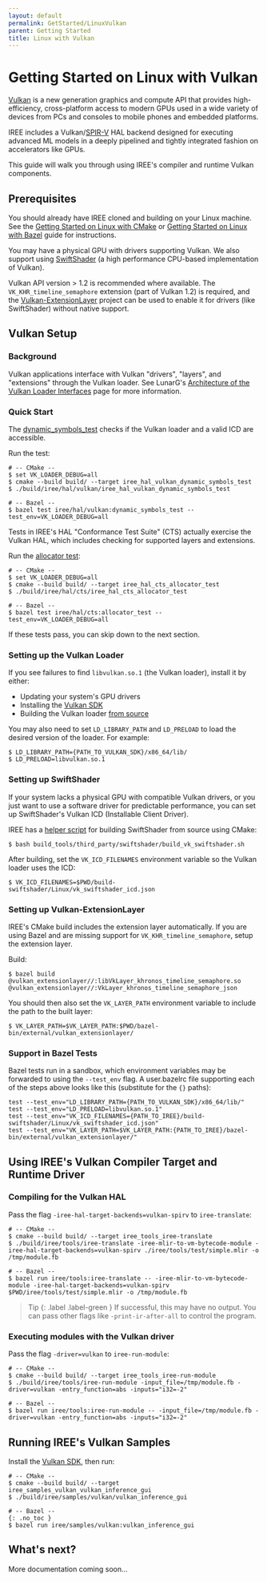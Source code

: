 ```yaml
---
layout: default
permalink: GetStarted/LinuxVulkan
parent: Getting Started
title: Linux with Vulkan
---
```


# Getting Started on Linux with Vulkan

[Vulkan](https://www.khronos.org/vulkan/) is a new generation graphics and
compute API that provides high-efficiency, cross-platform access to modern GPUs
used in a wide variety of devices from PCs and consoles to mobile phones and
embedded platforms.

IREE includes a Vulkan/[SPIR-V](https://www.khronos.org/registry/spir-v/) HAL
backend designed for executing advanced ML models in a deeply pipelined and
tightly integrated fashion on accelerators like GPUs.

This guide will walk you through using IREE's compiler and runtime Vulkan
components.

## Prerequisites

You should already have IREE cloned and building on your Linux machine. See the
[Getting Started on Linux with CMake](getting_started_linux_cmake.md) or
[Getting Started on Linux with Bazel](getting_started_linux_bazel.md) guide for
instructions.

You may have a physical GPU with drivers supporting Vulkan. We also support
using [SwiftShader](https://swiftshader.googlesource.com/SwiftShader/) (a high
performance CPU-based implementation of Vulkan).

Vulkan API version > 1.2 is recommended where available. The
`VK_KHR_timeline_semaphore` extension (part of Vulkan 1.2) is required, and the
[Vulkan-ExtensionLayer](https://github.com/KhronosGroup/Vulkan-ExtensionLayer)
project can be used to enable it for drivers (like SwiftShader) without native
support.

## Vulkan Setup

### Background

Vulkan applications interface with Vulkan "drivers", "layers", and "extensions"
through the Vulkan loader. See LunarG's
[Architecture of the Vulkan Loader Interfaces](https://vulkan.lunarg.com/doc/view/latest/windows/loader_and_layer_interface.html)
page for more information.

### Quick Start

The
[dynamic_symbols_test](https://github.com/google/iree/blob/master/iree/hal/vulkan/dynamic_symbols_test.cc)
checks if the Vulkan loader and a valid ICD are accessible.

Run the test:

```shell
# -- CMake --
$ set VK_LOADER_DEBUG=all
$ cmake --build build/ --target iree_hal_vulkan_dynamic_symbols_test
$ ./build/iree/hal/vulkan/iree_hal_vulkan_dynamic_symbols_test

# -- Bazel --
$ bazel test iree/hal/vulkan:dynamic_symbols_test --test_env=VK_LOADER_DEBUG=all
```

Tests in IREE's HAL "Conformance Test Suite" (CTS) actually exercise the Vulkan
HAL, which includes checking for supported layers and extensions.

Run the
[allocator test](https://github.com/google/iree/blob/master/iree/hal/cts/allocator_test.cc):

```shell
# -- CMake --
$ set VK_LOADER_DEBUG=all
$ cmake --build build/ --target iree_hal_cts_allocator_test
$ ./build/iree/hal/cts/iree_hal_cts_allocator_test

# -- Bazel --
$ bazel test iree/hal/cts:allocator_test --test_env=VK_LOADER_DEBUG=all
```

If these tests pass, you can skip down to the next section.

### Setting up the Vulkan Loader

If you see failures to find `libvulkan.so.1` (the Vulkan loader), install it by
either:

*   Updating your system's GPU drivers
*   Installing the [Vulkan SDK](https://www.lunarg.com/vulkan-sdk/)
*   Building the Vulkan loader
    [from source](https://github.com/KhronosGroup/Vulkan-Loader)

You may also need to set `LD_LIBRARY_PATH` and `LD_PRELOAD` to load the desired
version of the loader. For example:

```shell
$ LD_LIBRARY_PATH={PATH_TO_VULKAN_SDK}/x86_64/lib/
$ LD_PRELOAD=libvulkan.so.1
```

### Setting up SwiftShader

If your system lacks a physical GPU with compatible Vulkan drivers, or you just
want to use a software driver for predictable performance, you can set up
SwiftShader's Vulkan ICD (Installable Client Driver).

IREE has a
[helper script](https://github.com/google/iree/blob/master/build_tools/third_party/swiftshader/build_vk_swiftshader.sh)
for building SwiftShader from source using CMake:

```shell
$ bash build_tools/third_party/swiftshader/build_vk_swiftshader.sh
```

<!-- TODO(scotttodd): Steps to download prebuilt binaries when they exist -->

After building, set the `VK_ICD_FILENAMES` environment variable so the Vulkan
loader uses the ICD:

```shell
$ VK_ICD_FILENAMES=$PWD/build-swiftshader/Linux/vk_swiftshader_icd.json
```

### Setting up Vulkan-ExtensionLayer

IREE's CMake build includes the extension layer automatically. If you are using
Bazel and are missing support for `VK_KHR_timeline_semaphore`, setup the
extension layer.

Build:

```shell
$ bazel build @vulkan_extensionlayer//:libVkLayer_khronos_timeline_semaphore.so @vulkan_extensionlayer//:VkLayer_khronos_timeline_semaphore_json
```

You should then also set the `VK_LAYER_PATH` environment variable to include the
path to the built layer:

```shell
$ VK_LAYER_PATH=$VK_LAYER_PATH:$PWD/bazel-bin/external/vulkan_extensionlayer/
```

### Support in Bazel Tests

Bazel tests run in a sandbox, which environment variables may be forwarded to
using the `--test_env` flag. A user.bazelrc file supporting each of the steps
above looks like this (substitute for the `{}` paths):

```
test --test_env="LD_LIBRARY_PATH={PATH_TO_VULKAN_SDK}/x86_64/lib/"
test --test_env="LD_PRELOAD=libvulkan.so.1"
test --test_env="VK_ICD_FILENAMES={PATH_TO_IREE}/build-swiftshader/Linux/vk_swiftshader_icd.json"
test --test_env="VK_LAYER_PATH=$VK_LAYER_PATH:{PATH_TO_IREE}/bazel-bin/external/vulkan_extensionlayer/"
```

## Using IREE's Vulkan Compiler Target and Runtime Driver

### Compiling for the Vulkan HAL

Pass the flag `-iree-hal-target-backends=vulkan-spirv` to `iree-translate`:

```shell
# -- CMake --
$ cmake --build build/ --target iree_tools_iree-translate
$ ./build/iree/tools/iree-translate -iree-mlir-to-vm-bytecode-module -iree-hal-target-backends=vulkan-spirv ./iree/tools/test/simple.mlir -o /tmp/module.fb

# -- Bazel --
$ bazel run iree/tools:iree-translate -- -iree-mlir-to-vm-bytecode-module -iree-hal-target-backends=vulkan-spirv $PWD/iree/tools/test/simple.mlir -o /tmp/module.fb
```

> Tip
> {: .label .label-green }
> If successful, this may have no output. You can pass
> other flags like `-print-ir-after-all` to control the program.

### Executing modules with the Vulkan driver

Pass the flag `-driver=vulkan` to `iree-run-module`:

```shell
# -- CMake --
$ cmake --build build/ --target iree_tools_iree-run-module
$ ./build/iree/tools/iree-run-module -input_file=/tmp/module.fb -driver=vulkan -entry_function=abs -inputs="i32=-2"

# -- Bazel --
$ bazel run iree/tools:iree-run-module -- -input_file=/tmp/module.fb -driver=vulkan -entry_function=abs -inputs="i32=-2"
```

## Running IREE's Vulkan Samples

Install the [Vulkan SDK](https://www.lunarg.com/vulkan-sdk/), then run:

```shell
# -- CMake --
$ cmake --build build/ --target iree_samples_vulkan_vulkan_inference_gui
$ ./build/iree/samples/vulkan/vulkan_inference_gui

# -- Bazel --
{: .no_toc }
$ bazel run iree/samples/vulkan:vulkan_inference_gui
```

## What's next?

More documentation coming soon...

<!-- TODO(scotttodd): link to Vulkan debugging, developer guides -->